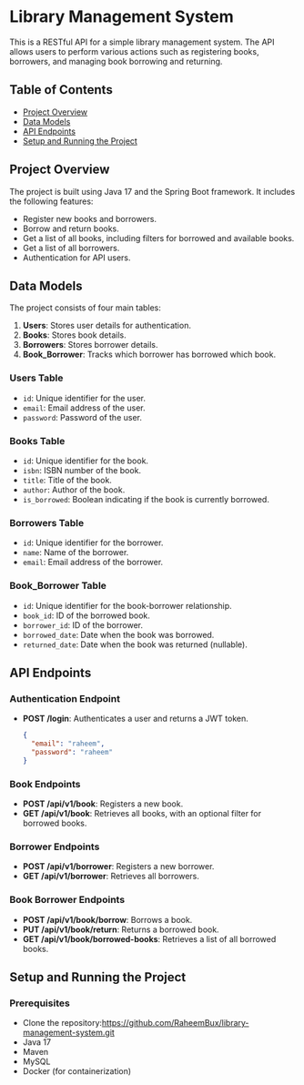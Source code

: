 # Library Management System

This is a RESTful API for a simple library management system. The API allows users to perform various actions such as registering books, borrowers, and managing book borrowing and returning.

## Table of Contents

- [Project Overview](#project-overview)
- [Data Models](#data-models)
- [API Endpoints](#api-endpoints)
- [Setup and Running the Project](#setup-and-running-the-project)

## Project Overview

The project is built using Java 17 and the Spring Boot framework. It includes the following features:
- Register new books and borrowers.
- Borrow and return books.
- Get a list of all books, including filters for borrowed and available books.
- Get a list of all borrowers.
- Authentication for API users.

## Data Models

The project consists of four main tables:

1. **Users**: Stores user details for authentication.
2. **Books**: Stores book details.
3. **Borrowers**: Stores borrower details.
4. **Book_Borrower**: Tracks which borrower has borrowed which book.

### Users Table
- `id`: Unique identifier for the user.
- `email`: Email address of the user.
- `password`: Password of the user.

### Books Table
- `id`: Unique identifier for the book.
- `isbn`: ISBN number of the book.
- `title`: Title of the book.
- `author`: Author of the book.
- `is_borrowed`: Boolean indicating if the book is currently borrowed.

### Borrowers Table
- `id`: Unique identifier for the borrower.
- `name`: Name of the borrower.
- `email`: Email address of the borrower.

### Book_Borrower Table
- `id`: Unique identifier for the book-borrower relationship.
- `book_id`: ID of the borrowed book.
- `borrower_id`: ID of the borrower.
- `borrowed_date`: Date when the book was borrowed.
- `returned_date`: Date when the book was returned (nullable).

## API Endpoints

### Authentication Endpoint
- **POST /login**: Authenticates a user and returns a JWT token.
  ```json
  {
    "email": "raheem",
    "password": "raheem"
  }

### Book Endpoints
- **POST /api/v1/book**: Registers a new book.
- **GET /api/v1/book**: Retrieves all books, with an optional filter for borrowed books.
### Borrower Endpoints
- **POST /api/v1/borrower**: Registers a new borrower.
- **GET /api/v1/borrower**: Retrieves all borrowers.
### Book Borrower Endpoints
- **POST /api/v1/book/borrow**: Borrows a book.
- **PUT /api/v1/book/return**: Returns a borrowed book.
- **GET /api/v1/book/borrowed-books**: Retrieves a list of all borrowed books. 
## Setup and Running the Project

### Prerequisites
- Clone the repository:https://github.com/RaheemBux/library-management-system.git
- Java 17
- Maven
- MySQL
- Docker (for containerization)
